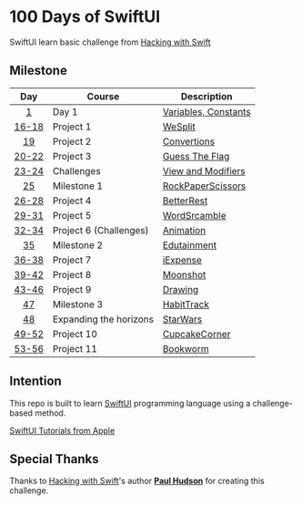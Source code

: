 # 100 Days of SwiftUI

SwiftUI learn basic challenge from [Hacking with Swift](https://www.hackingwithswift.com/100/swiftui)

## Milestone

| Day | Course | Description |
|:---:|--------|-------------|
|[1](https://www.hackingwithswift.com/100/swiftui/1)| Day 1 | [Variables, Constants](https://github.com/chxenia/100-Days-Of-SwiftUI/tree/main/Day%2001) |
|[16-18](https://www.hackingwithswift.com/100/swiftui/16)| Project 1 | [WeSplit](https://github.com/chxenia/100-Days-Of-SwiftUI/tree/main/Days%2016-18%20(WeSplit)) |
|[19](https://www.hackingwithswift.com/100/swiftui/19)| Project 2 | [Convertions](https://github.com/chxenia/100-Days-Of-SwiftUI/tree/main/Day%2019%20(Challenge)) |
|[20-22](https://www.hackingwithswift.com/100/swiftui/22)| Project 3 | [Guess The Flag](https://github.com/chxenia/100-Days-Of-SwiftUI/tree/main/Days%2020-22%20(Guess%20the%20Flag)) |
|[23-24](https://www.hackingwithswift.com/100/swiftui/24)| Challenges | [View and Modifiers](https://github.com/chxenia/100-Days-Of-SwiftUI/tree/main/Days%2023-24%20(Views%20and%20modifiers)) |
|[25](https://www.hackingwithswift.com/100/swiftui/24)| Milestone 1 | [RockPaperScissors](https://github.com/chxenia/100-Days-Of-SwiftUI/tree/main/Day%2025%20(Milestone%201:%20RockPaperScissors)) |
|[26-28](https://www.hackingwithswift.com/100/swiftui/26)| Project 4 | [BetterRest](https://github.com/chxenia/100-Days-Of-SwiftUI/tree/main/Days%2026-28%20(Better%20Rest))|
|[29-31](https://www.hackingwithswift.com/100/swiftui/29)| Project 5 | [WordSrcamble](https://github.com/chxenia/100-Days-Of-SwiftUI/tree/main/Days%2029-31%20(Word%20Scramble)) |
|[32-34](https://www.hackingwithswift.com/100/swiftui/32)| Project 6 (Challenges) | [Animation](https://github.com/chxenia/100-Days-Of-SwiftUI/tree/main/Days%2032-34%20(Animation)) |
|[35](https://www.hackingwithswift.com/100/swiftui/35)| Milestone 2| [Edutainment](https://github.com/chxenia/100-Days-Of-SwiftUI/tree/main/Day%2035%20(Milestone%202:%20Edutainment)) |
|[36-38](https://www.hackingwithswift.com/100/swiftui/36)| Project 7 | [iExpense](https://github.com/chxenia/100-Days-Of-SwiftUI/tree/main/Days%2036-38%20(iExpense)) |
|[39-42](https://www.hackingwithswift.com/100/swiftui/39)| Project 8 | [Moonshot](https://github.com/chxenia/100-Days-Of-SwiftUI/tree/main/Days%2039-42%20(Moonshot)%20) |
|[43-46](https://www.hackingwithswift.com/100/swiftui/43)| Project 9 | [Drawing](https://github.com/chxenia/100-Days-Of-SwiftUI/tree/main/Days%2043-46%20(Drawing)) |
|[47](https://www.hackingwithswift.com/100/swiftui/47)| Milestone 3 | [HabitTrack](https://github.com/chxenia/100-Days-Of-SwiftUI/tree/main/Day%2047%20(Milestone%203:%20HabitTrack)) |
|[48](https://www.hackingwithswift.com/100/swiftui/48)| Expanding the horizons | [StarWars]() |
|[49-52](https://www.hackingwithswift.com/100/swiftui/47)| Project 10 | [CupcakeCorner](https://github.com/chxenia/100-Days-Of-SwiftUI/tree/main/Days%2049-52%20(CupcakeCorner)) |
|[53-56](https://www.hackingwithswift.com/100/swiftui/53)| Project 11 | [Bookworm](https://github.com/chxenia/100-Days-Of-SwiftUI/tree/main/Days%2053-56%20(Bookworm)) |



## Intention

This repo is built to learn [SwiftUI](https://developer.apple.com/swiftui/) programming language using a challenge-based method.

[SwiftUI Tutorials from Apple](https://developer.apple.com/tutorials/SwiftUI)

## Special Thanks

Thanks to [Hacking with Swift](https://www.hackingwithswift.com/)'s author [**Paul Hudson**](https://www.hackingwithswift.com/about) for creating this challenge.
